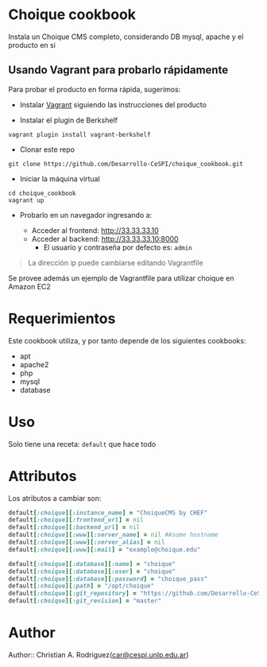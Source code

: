 # Choique cookbook

Instala un Choique CMS completo, considerando DB mysql, apache y el producto en si

## Usando Vagrant para probarlo rápidamente

Para probar el producto en forma rápida, sugerimos:

* Instalar [Vagrant](http://www.vagrantup.com/) siguiendo las instrucciones del
  producto

* Instalar el plugin de Berkshelf 

```
vagrant plugin install vagrant-berkshelf
```

* Clonar este repo

```
git clone https://github.com/Desarrollo-CeSPI/choique_cookbook.git
```

* Iniciar la máquina virtual
```
cd choique_cookbook
vagrant up
```

* Probarlo en un navegador ingresando a:

  * Acceder al frontend: http://33.33.33.10
  * Acceder al backend: http://33.33.33.10:8000 
    * El usuario y contraseña por defecto es: `admin`

>La dirección ip puede cambiarse editando Vagrantfile

Se provee además un ejemplo de Vagrantfile para utilizar choique en Amazon EC2

# Requerimientos

Este cookbook utiliza, y por tanto depende de los siguientes cookbooks:

* apt
* apache2
* php
* mysql
* database

# Uso

Solo tiene una receta: `default` que hace todo

# Attributos

Los atributos a cambiar son:

```ruby
default[:choique][:instance_name] = "ChoiqueCMS by CHEF"
default[:choique][:frontend_url] = nil
default[:choique][:backend_url] = nil
default[:choique][:www][:server_name] = nil #Asume hostname
default[:choique][:www][:server_alias] = nil 
default[:choique][:www][:mail] = "example@choique.edu"

default[:choique][:database][:name] = "choique"
default[:choique][:database][:user] = "choique"
default[:choique][:database][:password] = "choique_pass"
default[:choique][:path] = "/opt/choique"
default[:choique][:git_repository] = "https://github.com/Desarrollo-CeSPI/choique.git"
default[:choique][:git_revision] = "master"
```
# Author

Author:: Christian A. Rodriguez(<car@cespi.unlp.edu.ar>)
